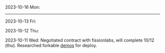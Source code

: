 
2023-10-16 Mon: 

---

2023-10-13 Fri:

2023-10-12 Thu:

2023-10-11 Wed: Negotiated contract with fissionlabs, will complete 10/12 (thu). Researched forkable [demos](https://github.com/jmaczan/gdansk-ai#-gda%C5%84sk-ai-) for deploy. 







